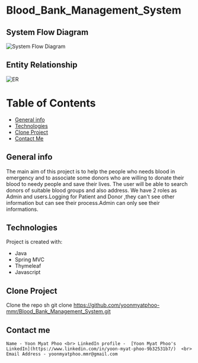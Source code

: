 # Blood_Bank_Management_System

## System Flow Diagram
![System Flow Diagram](https://user-images.githubusercontent.com/71971771/226562380-0b83448c-486c-402f-9257-ebb07202da16.png)

## Entity Relationship
![ER](https://user-images.githubusercontent.com/71971771/226562957-8ba3d463-66ff-4de5-9a40-801d8e61ab4a.png)

# Table of Contents
* [General info](#general-info)
* [Technologies](#technologies)
* [Clone Project](#clone-project)
* [Contact Me](#contact)

<a name="general-info"></a>
## General info
The main aim of this project is to help the people who needs blood in emergency and to associate some donors who are willing to donate their blood to needy people and save their lives. The user will be able to
  search donors of suitable blood groups and also address. We have 2 roles as Admin and users.Logging for Patient and Donor ,they can't see other information but can see their process.Admin can only see their informations.
	
  <a name="technologies"></a>
## Technologies
Project is created with:
* Java
* Spring MVC
* Thymeleaf
* Javascript
	
 <a name="clone-project"></a>
## Clone Project
Clone the repo
sh
git clone https://github.com/yoonmyatphoo-mmr/Blood_Bank_Management_System.git

 <a name="contact"></a>
 ## Contact me
    Name - Yoon Myat Phoo <br> LinkedIn profile -  [Yoon Myat Phoo's LinkedIn](https://www.linkedin.com/in/yoon-myat-phoo-9b32531b7/)  <br> Email Address - yoonmyatphoo.mmr@gmail.com


